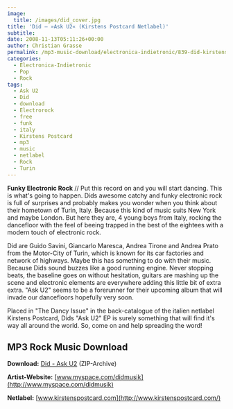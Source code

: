 ```yaml
---
image:
  title: /images/did_cover.jpg
title: 'Did – »Ask U2« (Kirstens Postcard Netlabel)'
subtitle: 
date: 2008-11-13T05:11:26+00:00
author: Christian Grasse
permalink: /mp3-music-download/electronica-indietronic/839-did-kirstens-postcard-netlabel
categories:
  - Electronica-Indietronic
  - Pop
  - Rock
tags:
  - Ask U2
  - Did
  - download
  - Electrorock
  - free
  - funk
  - italy
  - Kirstens Postcard
  - mp3
  - music
  - netlabel
  - Rock
  - Turin
---
```

**Funky Electronic Rock** // Put this record on and you will start dancing. This is what's going to happen. Dids awesome catchy and funky electronic rock is full of surprises and probably makes you wonder when you think about their hometown of Turin, Italy. Because this kind of music suits New York and maybe London. But here they are, 4 young boys from Italy, rocking the dancefloor with the feel of beeing trapped in the best of the eightees with a modern touch of electronic rock. <!--more-->

<!--adsense-->

Did are Guido Savini, Giancarlo Maresca, Andrea Tirone and Andrea Prato from the Motor-City of Turin, which is known for its car factories and network of highways. Maybe this has something to do with their music. Because Dids sound buzzes like a good running engine. Never stopping beats, the baseline goes on without hesitation, guitars are mashing up the scene and electronic elements are everywhere adding this little bit of extra extra. "Ask U2" seems to be a forerunner for their upcoming album that will invade our dancefloors hopefully very soon.

Placed in "The Dancy Issue" in the back-catalogue of the italien netlabel Kirstens Postcard, Dids "Ask U2" EP is surely something that will find it's way all around the world. So, come on and help spreading the word!

## MP3 Rock Music Download

**Download:** [Did - Ask U2](http://www.kirstenspostcard.com/did-Ask_U2-KPrcds010.zip) (ZIP-Archive)
  
**Artist-Website:** [www.myspace.com/didmusik](http://www.myspace.com/didmusik)
  
**Netlabel:** [www.kirstenspostcard.com](http://www.kirstenspostcard.com/)